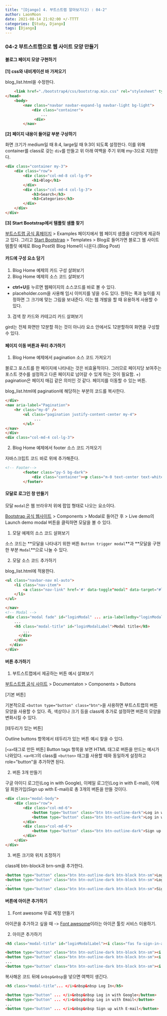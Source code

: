 ```yaml
---
title: "[Django] 4. 부트스트랩 알아보기(2) : 04-2"
author: LaonMoon
date: 2021-08-14 21:02:00 +/-TTTT
categories: [Study, Django]
tags: [Django]
---
```


### **04-2 부트스트랩으로 웹 사이트 모양 만들기**

#### 블로그 페이지 모양 구현하기
**[1] css와 내비게이션 바 가져오기**

blog_list.html을 수정한다.
```html
	<link href="./bootstrap4/css/bootstrap.min.css" rel="stylesheet" type="text/css">
</head>
    <body>
		<nav class="navbar navbar-expand-lg navbar-light bg-light">
			<div class="container">
				...
			 <div>
		</nav>
```

**[2] 페이지 내용이 들어갈 부분 구상하기**

화면 크기가 medium일 때 8:4, large일 때 9:3이 되도록 설정한다. 이를 위해 container를 class로 갖는 `div`를 만들고 위 아래 여백을 주기 위해 my-3으로 지정한다.

```html
<div class="container my-3">
	<div class="row">
		<div class="col-md-8 col-lg-9">
			<h1>Blog</h1>
		</div>
		<div class="col-md-4 col-lg-3">
			<h3>Search</h3>
			<h3>Categories</h3>
		</div>
	</div>
</div>
```

**[3] Start Bootstrap에서 템플릿 샘플 찾기**

[부트스트랩 공식 홈페이지](https://getbootstrap.com/docs/4.5/examples/) > Examples 페이지에서 웹 페이지 샘플을 다양하게 제공하고 있다. 그리고 [Start Bootstrap](https://startbootstrap.com/templates/blog-news) > Templates > Blog로 들어가면 블로그 웹 사이트 템플릿 예제로 Blog Post와 Blog Home이 나온다.(Blog Post)

#### 카드에 구성 요소 담기

1. Blog Home 예제의 카드 구성 살펴보기
2. Blog Home 예제의 소스 코드 살펴보기

- **ctrl+U**를 누르면 웹페이지의 소스코드를 바로 볼 수 있다. 
- placeholder.com을 사용해 임시 이미지를 넣을 수도 있다. 원하는 폭과 높이를 지정하면 그 크기에 맞는 그림을 보내준다. 이는 웹 개발을 할 때 유용하게 사용할 수 있다.

3. 검색 창 카드와 카테고리 카드 살펴보기

gird는 전체 화면만 12분할 하는 것이 아니라 요소 안에서도 12분할하여 화면을 구성할 수 있다.

#### 페이지 이동 버튼과 푸터 추가하기
1. Blog Home 예제에서 pagination 소스 코드 가져오기

블로그 포스트를 한 페이지에 나타내는 것은 비효율적이다. 그러므로 페이지당 보여주는 포스트 갯수를 설정하고 다른 페이지로 넘어갈 수 있게 하는 것이 필요함.
+) pagination은 페이지 매김 같은 의미인 것 같다. 페이지를 이동할 수 있는 버튼.

blog_list.html에 pagination에 해당하는 부분의 코드를 복사한다.
```html
</div>
<nav aria-label="Pagination">
    <hr class="my-0" />
        <ul class="pagination justify-content-center my-4">
             ...
        </ul>
</nav>
</div>
<div class="col-md-4 col-lg-3">
```

2. Blog Home 예제에서 footer 소스 코드 가져오기

자바스크립트 코드 바로 위에 추가해준다.
```html
<!-- Footer-->
        <footer class="py-5 bg-dark">
            <div class="container"><p class="m-0 text-center text-white">Copyright &copy; Your Website 2021</p></div>
        </footer>
```

#### 모달로 로그인 창 만들기

모달 `modal`은 웹 브라우저 위에 팝업 형태로 나오는 요소이다.

[Bootstrap 공식 웹사이트](https://getbootstrap.com/docs/4.5/components/modal/) > Components > Modal로 들어간 후 > Live demo의 Launch demo modal 버튼을 클릭하면 모달을 볼 수 있다.

1. 모달 예제의 소스 코드 살펴보기

소스 코드는 **모달을 나타내기 위한 버튼 `Button trigger modal`**과 **모달을 구현한 부분 `Modal`**으로 나눌 수 있다.

2. 모달 소스 코드 추가하기

blog_list.html에 적용한다.
```html
<ul class="navbar-nav ml-auto">
	<li class="nav-item">
		<a class="nav-link" href='#' data-toggle"modal" data-target="#loginModal">Log In</a>
	</li>
</ul>

</nav>
<!-- Modal -->
<div class="modal fade" id="loginModal" ... aria-labelledby="loginModalLabel" ...>
  	...
    <h5 class="modal-title" id="loginModalLabel">Modal title</h5>
        ...
      </div>
    </div>
  </div>
</div>
```
#### 버튼 추가하기
1. 부트스트랩에서 제공하는 버튼 예시 살펴보기

[부트스트랩 공식 사이트](https://getbootstrap.com/docs/4.5/components/buttons/) > Documentaton > Components > Buttons

[기본 버튼]

기본적으로 `<button type="button" class="btn">`을 사용하면 부트스트랩의 버튼 모양을 사용할 수 있다. 즉, 색상이나 크기 등을 class에 추가로 설정하면 버튼의 모양을 변화시킬 수 있다.

[테두리가 있는 버튼]

Outline buttons 항목에서 테두리가 있는 버튼 예시 찾을 수 있다.

[`<a>`태그로 만든 버튼]
Button tags 항목을 보면 HTML 태그로 버튼을 만드는 예시가 나와있다. `<a>태그`의 class를 `<button>` 태그를 사용할 때와 동일하게 설정하고 role="button"을 추가하면 된다.

2. 버튼 3개 만들기

구글 아이디 로그인(Log in with Google), 이메일 로그인(Log in with E-mail), 이메일 회원가입(Sign up with E-mail)로 총 3개의 버튼을 만들 것이다.

```html
<div class="modal-body">
    <div class="row">
		<div class="col-md-6">
			<button type="button" class="btn btn-outline-dark">Log in with Google</button>
			<button type="button" class="btn btn-outline-dark">Log in with Email</button>
		</div>
		<div class="col-md-6">
			<button type="button" class="btn btn-outline-dark">Sign up with E-mail</button>
		</div>
	</div>
</div>
```

3. 버튼 크기와 위치 조정하기

class에 btn-block과 brn-sm을 추가한다.

```html
<button type="button" class="btn btn-outline-dark btn-block btn-sm">Log in with Google</button>
<button type="button" class="btn btn-outline-dark btn-block btn-sm">Log in with Email</button>
...
<button type="button" class="btn btn-outline-dark btn-block btn-sm">Sign up with E-mail</button>
```

#### 버튼에 아이콘 추가하기

1. Font awesome 무료 계정 만들기

아이콘을 추가하고 싶을 때 -> [Font awesome](https://fontawesome.com/)이라는 아이콘 툴킷 서비스 이용하기.

2. 아이콘 추가하기

```html
<h5 class="modal-title" id="loginModalLabel"><i class="fas fa-sign-in-alt"></i>Log In</h5>

<button type="button" class="btn btn-outline-dark btn-block btn-sm"><i class="fab fa-google"></i> Log in with Google</button>
<button type="button" class="btn btn-outline-dark btn-block btn-sm"><i class="far fa-envelope"></i>Log in with Email</button>
...
<button type="button" class="btn btn-outline-dark btn-block btn-sm"><i class="far fa-envelope"></i>Sign up with E-mail</button>
```

복사해온 코드 뒤에 `&nbsp&nbsp`을 넣으면 여백이 생긴다.

```html
<h5 class="modal-title"... </i>&nbsp&nbsp Log In</h5>

<button type="button" ... </i>&nbsp&nbsp Log in with Google</button>
<button type="button" ... </i>&nbsp&nbsp Log in with Email</button>
...
<button type="button" ... </i>&nbsp&nbsp Sign up with E-mail</button>
```